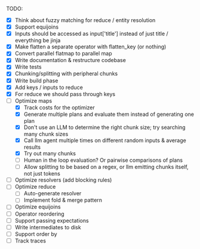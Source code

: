 TODO:

- [x] Think about fuzzy matching for reduce / entity resolution
- [x] Support equijoins
- [x] Inputs should be accessed as input['title'] instead of just title / everything be jinja
- [x] Make flatten a separate operator with flatten_key (or nothing)
- [x] Convert parallel flatmap to parallel map
- [x] Write documentation & restructure codebase
- [x] Write tests
- [x] Chunking/splitting with peripheral chunks
- [x] Write build phase
- [x] Add keys / inputs to reduce
- [x] For reduce we should pass through keys
- [ ] Optimize maps
  - [x] Track costs for the optimizer
  - [x] Generate multiple plans and evaluate them instead of generating one plan
  - [x] Don't use an LLM to determine the right chunk size; try searching many chunk sizes
  - [x] Call llm agent multiple times on different random inputs & average results
  - [x] Try out many chunks
  - [ ] Human in the loop evaluation? Or pairwise comparisons of plans
  - [ ] Allow splitting to be based on a regex, or llm emitting chunks itself, not just tokens
- [ ] Optimize resolvers (add blocking rules)
- [ ] Optimize reduce
  - [ ] Auto-generate resolver
  - [ ] Implement fold & merge pattern
- [ ] Optimize equijoins
- [ ] Operator reordering
- [ ] Support passing expectations
- [ ] Write intermediates to disk
- [ ] Support order by
- [ ] Track traces
